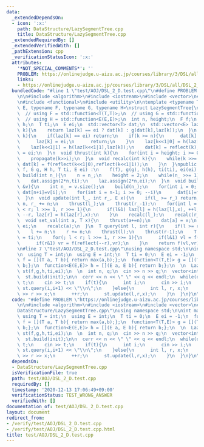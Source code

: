 ```yaml
---
data:
  _extendedDependsOn:
  - icon: ':x:'
    path: DataStructure/LazySegmentTree.cpp
    title: DataStructure/LazySegmentTree.cpp
  _extendedRequiredBy: []
  _extendedVerifiedWith: []
  _pathExtension: cpp
  _verificationStatusIcon: ':x:'
  attributes:
    '*NOT_SPECIAL_COMMENTS*': ''
    PROBLEM: https://onlinejudge.u-aizu.ac.jp/courses/library/3/DSL/all/DSL_2_D
    links:
    - https://onlinejudge.u-aizu.ac.jp/courses/library/3/DSL/all/DSL_2_D
  bundledCode: "#line 1 \"test/AOJ/DSL_2_D.test.cpp\"\n#define PROBLEM \"https://onlinejudge.u-aizu.ac.jp/courses/library/3/DSL/all/DSL_2_D\"\
    \n\n#include <algorithm>\n#include <iostream>\n#include <vector>\n#line 4 \"DataStructure/LazySegmentTree.cpp\"\
    \n#include <functional>\n#include <utility>\n\ntemplate <typename T, typename\
    \ E, typename F, typename G, typename H>\nstruct LazySegmentTree{\nprivate:\n\
    \  // using F = std::function<T(T,T)>;\n  // using G = std::function<T(T,E)>;\n\
    \  // using H = std::function<E(E,E)>;\n  int n, height;\n  F f;\n  G g;\n  H\
    \ h;\n  T ti;\n  E ei;\n  std::vector<T> dat;\n  std::vector<E> laz;\n  T reflect(int\
    \ k){\n    return laz[k] == ei ? dat[k] : g(dat[k],laz[k]);\n  }\n  void propagate(int\
    \ k){\n    if(laz[k] == ei) return;\n    if(k >= n){\n      dat[k] = reflect(k);\n\
    \      laz[k] = ei;\n      return;\n    }\n    laz[k<<1|0] = h(laz[k<<1|0],laz[k]);\n\
    \    laz[k<<1|1] = h(laz[k<<1|1],laz[k]);\n    dat[k] = reflect(k);\n    laz[k]\
    \ = ei;\n  }\n  void thrust(int k){\n    for(int i = height; i >= 0; --i)\n  \
    \    propagate(k>>i);\n  }\n  void recalc(int k){\n    while(k >>= 1){\n     \
    \ dat[k] = f(reflect(k<<1|0),reflect(k<<1|1));\n    }\n  }\npublic:\n  LazySegmentTree(F\
    \ f, G g, H h, T ti, E ei) :\n    f(f), g(g), h(h), ti(ti), ei(ei) {}\n  void\
    \ build(int n_){\n    n = n_;\n    height = 2;\n    while(n_ >>= 1) ++height;\n\
    \    dat.assign(2*n,ti);\n    laz.assign(2*n,ei);\n  }\n  void build(const std::vector<T>\
    \ &v){\n    int n_ = v.size();\n    build(n_);\n    for(int i = 0; i < n; ++i)\
    \ dat[n+i]=v[i];\n    for(int i = n-1; i >= 0; --i)\n      dat[i]=f(dat[i<<1|0],dat[i<<1|1]);\n\
    \  }\n  void update(int l_, int r_, E x){\n    if(l_ >= r_) return;\n    l_ +=\
    \ n, r_ += n;\n    thrust(l_);\n    thrust(r_-1);\n    for(int l = l_, r = r_;l\
    \ < r; l >>= 1, r >>= 1){\n      if(l&1) laz[l] = h(laz[l],x), ++l;\n      if(r&1)\
    \ --r, laz[r] = h(laz[r],x);\n    }\n    recalc(l_);\n    recalc(r_-1);\n  }\n\
    \  void set_val(int a, T x){\n    thrust(a+=n);\n    dat[a] = x;\n    laz[a] =\
    \ ei;\n    recalc(a);\n  }\n  T query(int l, int r){\n    if(l >= r) return ti;\n\
    \    l += n;\n    r += n;\n    thrust(l);\n    thrust(r-1);\n    T vl = ti, vr\
    \ = ti;\n    for(; l < r; l >>= 1, r >>= 1){\n      if(l&1) vl = f(vl,reflect(l++));\n\
    \      if(r&1) vr = f(reflect(--r),vr);\n    }\n    return f(vl,vr);\n  }\n};\n\
    \n#line 7 \"test/AOJ/DSL_2_D.test.cpp\"\nusing namespace std;\n\nint main(){\n\
    \n  using T = int;\n  using E = int;\n  T ti = 0;\n  E ei = -1;\n  function<T(T,T)>\
    \ f = [](T a, T b){ return max(a,b);};\n  function<T(T,E)> g = [](T a, E b){ return\
    \ b;};\n  function<E(E,E)> h = [](E a, E b){ return b;};\n  \n  LazySegmentTree<T,E>\
    \ st(f,g,h,ti,ei);\n  \n  int n, q;\n  cin >> n >> q;\n  vector<int> init(n,(1LL<<31)-1);\n\
    \  st.build(init);\n\n  cerr << n << \" \" << q << endl;\n  while(q--){\n    int\
    \ t;\n    cin >> t;\n    if(t){\n      int i;\n      cin >> i;\n      cout <<\
    \ st.query(i,i+1) << \"\\n\";\n    }else{\n      int l, r, x;\n      cin >> l\
    \ >> r >> x;\n      ++r;\n      st.update(l,r,x);\n    }\n  }\n}\n"
  code: "#define PROBLEM \"https://onlinejudge.u-aizu.ac.jp/courses/library/3/DSL/all/DSL_2_D\"\
    \n\n#include <algorithm>\n#include <iostream>\n#include <vector>\n#include \"\
    DataStructure/LazySegmentTree.cpp\"\nusing namespace std;\n\nint main(){\n\n \
    \ using T = int;\n  using E = int;\n  T ti = 0;\n  E ei = -1;\n  function<T(T,T)>\
    \ f = [](T a, T b){ return max(a,b);};\n  function<T(T,E)> g = [](T a, E b){ return\
    \ b;};\n  function<E(E,E)> h = [](E a, E b){ return b;};\n  \n  LazySegmentTree<T,E>\
    \ st(f,g,h,ti,ei);\n  \n  int n, q;\n  cin >> n >> q;\n  vector<int> init(n,(1LL<<31)-1);\n\
    \  st.build(init);\n\n  cerr << n << \" \" << q << endl;\n  while(q--){\n    int\
    \ t;\n    cin >> t;\n    if(t){\n      int i;\n      cin >> i;\n      cout <<\
    \ st.query(i,i+1) << \"\\n\";\n    }else{\n      int l, r, x;\n      cin >> l\
    \ >> r >> x;\n      ++r;\n      st.update(l,r,x);\n    }\n  }\n}\n"
  dependsOn:
  - DataStructure/LazySegmentTree.cpp
  isVerificationFile: true
  path: test/AOJ/DSL_2_D.test.cpp
  requiredBy: []
  timestamp: '2020-12-13 17:06:49+09:00'
  verificationStatus: TEST_WRONG_ANSWER
  verifiedWith: []
documentation_of: test/AOJ/DSL_2_D.test.cpp
layout: document
redirect_from:
- /verify/test/AOJ/DSL_2_D.test.cpp
- /verify/test/AOJ/DSL_2_D.test.cpp.html
title: test/AOJ/DSL_2_D.test.cpp
---
```

